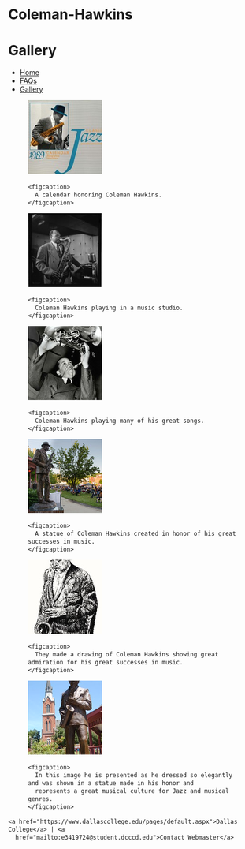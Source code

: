   # Coleman-Hawkins
<!DOCTYPE html>
<html lang="en">

<head>
  <meta charset="UTF-8">
  <meta name="viewport" content="width=device-width, initial-scale=1.0">
  <title>Gallery</title>
  <link rel="stylesheet" href="css/style.css">

  <link rel="icon" type="image/png" sizes="32x32" href="images/favicon-32x32.png">
</head>

<body>

  <h1 class="p1">
    Gallery

  </h1>

  <nav>
    <ul>
      <li><a href="index.html">Home</a></li>
      <li><a href="faq.html">FAQs</a></li>
      <li><a href="gallery.html">Gallery</a></li>
    </ul>
  </nav>

  <figure>
    <a href="pictures/picture_1.jpg"> <img src="pictures/picture_1small.jpg" alt="Sample Image"></a>

    <figcaption>
      A calendar honoring Coleman Hawkins.
    </figcaption>
  </figure>

  <figure>
    <a href="pictures/picture_2.jpg"> <img src="pictures/picture_2small.jpg" alt="Sample Image"></a>

    <figcaption>
      Coleman Hawkins playing in a music studio.
    </figcaption>
  </figure>

  <figure>
    <a href="pictures/picture_3.jpg"><img src="pictures/picture_3small.jpg" alt="Sample Image"></a>

    <figcaption>
      Coleman Hawkins playing many of his great songs.
    </figcaption>
  </figure>

  <figure>
    <a href="pictures/picture_4.jpg"><img src="pictures/picture_4small.jpg" alt="Sample Image"></a>

    <figcaption>
      A statue of Coleman Hawkins created in honor of his great successes in music.
    </figcaption>
  </figure>

  <figure>
    <a href="pictures/picture_5.jpg"><img src="pictures/picture_5small.jpg" alt="Sample Image"></a>

    <figcaption>
      They made a drawing of Coleman Hawkins showing great admiration for his great successes in music.
    </figcaption>
  </figure>

  <figure>
    <a href="pictures/picture_6.jpg"><img src="pictures/picture_6small.jpg" alt="Sample Image"></a>

    <figcaption>
      In this image he is presented as he dressed so elegantly and was shown in a statue made in his honor and
      represents a great musical culture for Jazz and musical genres.
    </figcaption>
  </figure>





  <footer>

    <a href="https://www.dallascollege.edu/pages/default.aspx">Dallas College</a> | <a
      href="mailto:e3419724@student.dcccd.edu">Contact Webmaster</a>

  </footer>
</body>

</html>
